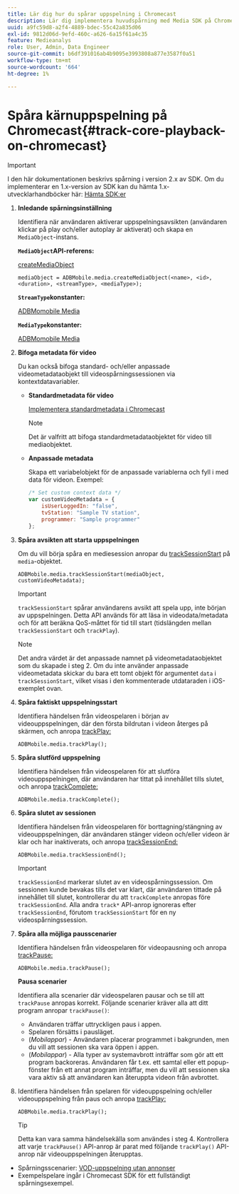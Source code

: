 ```yaml
---
title: Lär dig hur du spårar uppspelning i Chromecast
description: Lär dig implementera huvudspårning med Media SDK på Chromecast.
uuid: a9fc59d8-a2f4-4889-bdec-55c42a835d06
exl-id: 9812d06d-9efd-460c-a626-6a15f61a4c35
feature: Medieanalys
role: User, Admin, Data Engineer
source-git-commit: b6df391016ab4b9095e3993808a877e3587f0a51
workflow-type: tm+mt
source-wordcount: '664'
ht-degree: 1%

---
```


# Spåra kärnuppspelning på Chromecast{#track-core-playback-on-chromecast}

>[!IMPORTANT]
>
>I den här dokumentationen beskrivs spårning i version 2.x av SDK. Om du implementerar en 1.x-version av SDK kan du hämta 1.x-utvecklarhandböcker här: [Hämta SDK:er](/help/sdk-implement/download-sdks.md)

1. **Inledande spårningsinställning**

   Identifiera när användaren aktiverar uppspelningsavsikten (användaren klickar på play och/eller autoplay är aktiverat) och skapa en `MediaObject`-instans.

   **`MediaObject`API-referens:**

   [createMediaObject](https://adobe-marketing-cloud.github.io/media-sdks/reference/chromecast/ADBMobile.media.html#.createMediaObject)

   ```
   mediaObject = ADBMobile.media.createMediaObject(<name>, <id>, <duration>, <streamType>, <mediaType>); 
   ```

   **`StreamType`konstanter:**

   [ADBMomobile Media](https://adobe-marketing-cloud.github.io/media-sdks/reference/chromecast/ADBMobile.media.html#.StreamType)

   **`MediaType`konstanter:**

   [ADBMomobile Media](https://adobe-marketing-cloud.github.io/media-sdks/reference/chromecast/ADBMobile.media.html#.MediaType)

1. **Bifoga metadata för video**

   Du kan också bifoga standard- och/eller anpassade videometadataobjekt till videospårningssessionen via kontextdatavariabler.

   * **Standardmetadata för video**

      [Implementera standardmetadata i Chromecast](/help/sdk-implement/track-av-playback/impl-std-metadata/impl-std-metadata-chromecast.md)

      >[!NOTE]
      >
      >Det är valfritt att bifoga standardmetadataobjektet för video till mediaobjektet.

   * **Anpassade metadata**

      Skapa ett variabelobjekt för de anpassade variablerna och fyll i med data för videon. Exempel:

      ```js
      /* Set custom context data */ 
      var customVideoMetadata = { 
          isUserLoggedIn: "false", 
          tvStation: "Sample TV station", 
          programmer: "Sample programmer" 
      };
      ```

1. **Spåra avsikten att starta uppspelningen**

   Om du vill börja spåra en mediesession anropar du [trackSessionStart](https://adobe-marketing-cloud.github.io/media-sdks/reference/chromecast/ADBMobile.media.html#.trackSessionStart) på `media`-objektet.

   ```
   ADBMobile.media.trackSessionStart(mediaObject, customVideoMetadata);
   ```

   >[!IMPORTANT]
   >
   >`trackSessionStart` spårar användarens avsikt att spela upp, inte början av uppspelningen. Detta API används för att läsa in videodata/metadata och för att beräkna QoS-måttet för tid till start (tidslängden mellan `trackSessionStart` och `trackPlay`).

   >[!NOTE]
   >
   >Det andra värdet är det anpassade namnet på videometadataobjektet som du skapade i steg 2. Om du inte använder anpassade videometadata skickar du bara ett tomt objekt för argumentet `data` i `trackSessionStart`, vilket visas i den kommenterade utdataraden i iOS-exemplet ovan.

1. **Spåra faktiskt uppspelningsstart**

   Identifiera händelsen från videospelaren i början av videouppspelningen, där den första bildrutan i videon återges på skärmen, och anropa [trackPlay:](https://adobe-marketing-cloud.github.io/media-sdks/reference/chromecast/ADBMobile.media.html#.trackPlay)

   ```
   ADBMobile.media.trackPlay();
   ```

1. **Spåra slutförd uppspelning**

   Identifiera händelsen från videospelaren för att slutföra videouppspelningen, där användaren har tittat på innehållet tills slutet, och anropa [trackComplete:](https://adobe-marketing-cloud.github.io/media-sdks/reference/chromecast/ADBMobile.media.html#.trackComplete)

   ```
   ADBMobile.media.trackComplete();
   ```

1. **Spåra slutet av sessionen**

   Identifiera händelsen från videospelaren för borttagning/stängning av videouppspelningen, där användaren stänger videon och/eller videon är klar och har inaktiverats, och anropa [trackSessionEnd:](https://adobe-marketing-cloud.github.io/media-sdks/reference/chromecast/ADBMobile.media.html#.trackSessionEnd)

   ```
   ADBMobile.media.trackSessionEnd();
   ```

   >[!IMPORTANT]
   >
   >`trackSessionEnd` markerar slutet av en videospårningssession. Om sessionen kunde bevakas tills det var klart, där användaren tittade på innehållet till slutet, kontrollerar du att `trackComplete` anropas före `trackSessionEnd`. Alla andra `track*` API-anrop ignoreras efter `trackSessionEnd`, förutom `trackSessionStart` för en ny videospårningssession.

1. **Spåra alla möjliga pausscenarier**

   Identifiera händelsen från videospelaren för videopausning och anropa [trackPause:](https://adobe-marketing-cloud.github.io/media-sdks/reference/chromecast/ADBMobile.media.html#.trackPause)

   ```
   ADBMobile.media.trackPause();
   ```

   **Pausa scenarier**

   Identifiera alla scenarier där videospelaren pausar och se till att `trackPause` anropas korrekt. Följande scenarier kräver alla att ditt program anropar `trackPause()`:

   * Användaren träffar uttryckligen paus i appen.
   * Spelaren försätts i pausläget.
   * (*Mobilappar*) - Användaren placerar programmet i bakgrunden, men du vill att sessionen ska vara öppen i appen.
   * (*Mobilappar*) - Alla typer av systemavbrott inträffar som gör att ett program backoreras. Användaren får t.ex. ett samtal eller ett popup-fönster från ett annat program inträffar, men du vill att sessionen ska vara aktiv så att användaren kan återuppta videon från avbrottet.

1. Identifiera händelsen från spelaren för videouppspelning och/eller videouppspelning från paus och anropa [trackPlay:](https://adobe-marketing-cloud.github.io/media-sdks/reference/chromecast/ADBMobile.media.html#.trackComplete)

   ```
   ADBMobile.media.trackPlay();
   ```

   >[!TIP]
   >
   >Detta kan vara samma händelsekälla som användes i steg 4. Kontrollera att varje `trackPause()` API-anrop är parat med följande `trackPlay()` API-anrop när videouppspelningen återupptas.

* Spårningsscenarier: [VOD-uppspelning utan annonser](/help/sdk-implement/tracking-scenarios/vod-no-intrs-details.md)
* Exempelspelare ingår i Chromecast SDK för ett fullständigt spårningsexempel.

